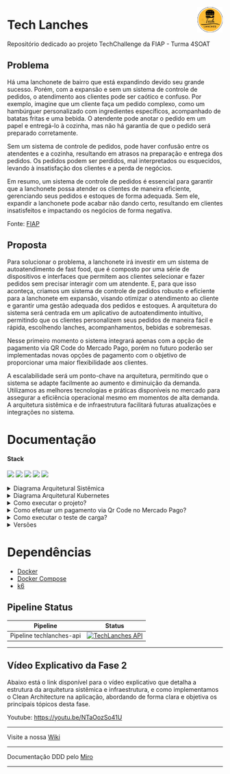 <p dir="auto"><img src="https://github.com/g12-4soat/tech-lanches/blob/main/src/TechLanches/Adapter/Driver/TechLanches.Adapter.API/wwwroot/SwaggerUI/images/android-chrome-192x192.png" alt="TECHLANCHES" title="TECHLANCHES" align="right" height="60" style="max-width: 100%;"></p>

# Tech Lanches

Repositório dedicado ao projeto TechChallenge da FIAP - Turma 4SOAT

## Problema

Há uma lanchonete de bairro que está expandindo devido seu grande sucesso. Porém, com a expansão e sem um sistema de controle de pedidos, o atendimento aos clientes pode ser caótico e confuso. Por exemplo, imagine que um cliente faça um pedido complexo, como um hambúrguer personalizado com ingredientes específicos, acompanhado de batatas fritas e uma bebida. O atendente pode anotar o pedido em um papel e entregá-lo à cozinha, mas não há garantia de que o pedido será preparado corretamente.

Sem um sistema de controle de pedidos, pode haver confusão entre os atendentes e a cozinha, resultando em atrasos na preparação e entrega dos pedidos. Os pedidos podem ser perdidos, mal interpretados ou esquecidos, levando à insatisfação dos clientes e a perda de negócios.

Em resumo, um sistema de controle de pedidos é essencial para garantir que a lanchonete possa atender os clientes de maneira eficiente, gerenciando seus pedidos e estoques de forma adequada. Sem ele, expandir a lanchonete pode acabar não dando certo, resultando em clientes insatisfeitos e impactando os negócios de forma negativa.

<p dir="auto">Fonte: <a href="https://www.fiap.com.br/" rel="nofollow">FIAP</a></p>

## Proposta

Para solucionar o problema, a lanchonete irá investir em um sistema de autoatendimento de fast food, que é composto por uma série de dispositivos e interfaces que permitem aos clientes selecionar e fazer pedidos sem precisar interagir com um atendente. E, para que isso aconteça, criamos um sistema de controle de pedidos robusto e eficiente para a lanchonete em expansão, visando otimizar o atendimento ao cliente e garantir uma gestão adequada dos pedidos e estoques. A arquitetura do sistema será centrada em um aplicativo de autoatendimento intuitivo, permitindo que os clientes personalizem seus pedidos de maneira fácil e rápida, escolhendo lanches, acompanhamentos, bebidas e sobremesas.

Nesse primeiro momento o sistema integrará apenas com a opção de pagamento via QR Code do Mercado Pago, porém no futuro poderão ser implementadas novas opções de pagamento com o objetivo de proporcionar uma maior flexibilidade aos clientes. 

A escalabilidade será um ponto-chave na arquitetura, permitindo que o sistema se adapte facilmente ao aumento e diminuição da demanda. Utilizamos as melhores tecnologias e práticas disponíveis no mercado para assegurar a eficiência operacional mesmo em momentos de alta demanda. A arquitetura sistêmica e de infraestrutura facilitará futuras atualizações e integrações no sistema.

# Documentação

<h4 tabindex="-1" dir="auto" data-react-autofocus="true">Stack</h4>

<p>
  <a target="_blank" rel="noopener noreferrer nofollow" href="https://camo.githubusercontent.com/ffd9b9f100120fd49ebdbe8064adec834a0927f7be93551d12804c85fb92a298/68747470733a2f2f696d672e736869656c64732e696f2f62616467652f432532332d3233393132303f7374796c653d666f722d7468652d6261646765266c6f676f3d637368617270266c6f676f436f6c6f723d7768697465"><img src="https://camo.githubusercontent.com/ffd9b9f100120fd49ebdbe8064adec834a0927f7be93551d12804c85fb92a298/68747470733a2f2f696d672e736869656c64732e696f2f62616467652f432532332d3233393132303f7374796c653d666f722d7468652d6261646765266c6f676f3d637368617270266c6f676f436f6c6f723d7768697465" data-canonical-src="https://img.shields.io/badge/CSHARP-6A5ACD.svg?style=for-the-badge&amp;logo=csharp&amp;logoColor=white" style="max-width: 100%;"></a>
  <a target="_blank" rel="noopener noreferrer nofollow" href="https://camo.githubusercontent.com/71ae40a5c68bd66e1cb3813f84a5b71dd3c270c8f2506143d33be1c23f0b0783/68747470733a2f2f696d672e736869656c64732e696f2f62616467652f2e4e45542d3531324244343f7374796c653d666f722d7468652d6261646765266c6f676f3d646f746e6574266c6f676f436f6c6f723d7768697465"><img src="https://camo.githubusercontent.com/71ae40a5c68bd66e1cb3813f84a5b71dd3c270c8f2506143d33be1c23f0b0783/68747470733a2f2f696d672e736869656c64732e696f2f62616467652f2e4e45542d3531324244343f7374796c653d666f722d7468652d6261646765266c6f676f3d646f746e6574266c6f676f436f6c6f723d7768697465" data-canonical-src="https://img.shields.io/badge/.NET-512BD4?style=for-the-badge&amp;logo=dotnet&amp;logoColor=white" style="max-width: 100%;"></a>
  <a target="_blank" rel="noopener noreferrer nofollow" href="https://camo.githubusercontent.com/962d06ebd5fabc44e392464f770a47947bae95440f3de3a7dbc3701c0b0c089e/68747470733a2f2f696d672e736869656c64732e696f2f62616467652f4d6963726f736f667425323053514c2532305365727665722d4343323932373f7374796c653d666f722d7468652d6261646765266c6f676f3d6d6963726f736f667425323073716c253230736572766572266c6f676f436f6c6f723d7768697465"><img src="https://camo.githubusercontent.com/962d06ebd5fabc44e392464f770a47947bae95440f3de3a7dbc3701c0b0c089e/68747470733a2f2f696d672e736869656c64732e696f2f62616467652f4d6963726f736f667425323053514c2532305365727665722d4343323932373f7374796c653d666f722d7468652d6261646765266c6f676f3d6d6963726f736f667425323073716c253230736572766572266c6f676f436f6c6f723d7768697465" data-canonical-src="https://img.shields.io/badge/Microsoft%20SQL%20Server-CC2927?style=for-the-badge&amp;logo=microsoft%20sql%20server&amp;logoColor=white" style="max-width: 100%;"></a>
  <a target="_blank" rel="noopener noreferrer nofollow" href="https://camo.githubusercontent.com/bce5c9b25447afefd9c8dc63febce5936fbff659beee51466a130b41a2821a9b/68747470733a2f2f696d672e736869656c64732e696f2f62616467652f446f636b65722d3243413545303f7374796c653d666f722d7468652d6261646765266c6f676f3d646f636b6572266c6f676f436f6c6f723d7768697465"><img src="https://camo.githubusercontent.com/bce5c9b25447afefd9c8dc63febce5936fbff659beee51466a130b41a2821a9b/68747470733a2f2f696d672e736869656c64732e696f2f62616467652f446f636b65722d3243413545303f7374796c653d666f722d7468652d6261646765266c6f676f3d646f636b6572266c6f676f436f6c6f723d7768697465" data-canonical-src="https://img.shields.io/badge/Docker-2CA5E0?style=for-the-badge&amp;logo=docker&amp;logoColor=white" style="max-width: 100%;"></a>
  <a target="_blank" rel="noopener noreferrer nofollow" href="https://camo.githubusercontent.com/e342de77242cf9645ea1aefb92e0dcfa7cd2f15cdeb5b0124a19ac270d613e30/68747470733a2f2f696d672e736869656c64732e696f2f62616467652f6b756265726e657465732d3332366365352e7376673f267374796c653d666f722d7468652d6261646765266c6f676f3d6b756265726e65746573266c6f676f436f6c6f723d7768697465"><img src="https://camo.githubusercontent.com/e342de77242cf9645ea1aefb92e0dcfa7cd2f15cdeb5b0124a19ac270d613e30/68747470733a2f2f696d672e736869656c64732e696f2f62616467652f6b756265726e657465732d3332366365352e7376673f267374796c653d666f722d7468652d6261646765266c6f676f3d6b756265726e65746573266c6f676f436f6c6f723d7768697465" data-canonical-src="https://img.shields.io/badge/kubernetes-326ce5.svg?&amp;style=for-the-badge&amp;logo=kubernetes&amp;logoColor=white" style="max-width: 100%;"></a>
</p>

<details>
  <summary>Diagrama Arquitetural Sistêmica</summary>

  ## Arquitetura Sistêmica
A aplicação possuí atualmente uma estrutura monolítica que está modularizada, visando como objetivo implementar uma estrutura de micro serviços no decorrer do projeto. Utilizamos o Github para gerenciar todo o código fonte, implementando automações CI/CD através do Github Actions. Além disso, fazemos uso do DockerHub como Container Registry para gerenciar as imagens de containers do projeto. Todos os nossos serviços internos são gerenciados pelo Cluster Kubernetes, que realiza a orquestração de todos os recursos da aplicação.

- <b>API</b>: Tem como responsabilidade o recebimento e envio de requisições REST para a aplicação Tech Lanches.
- <b>Fila de Pedidos</b>: Serviço do tipo "background service" que executa e gerencia a fila de pedidos.
- <b>Application Core</b>: Responsável por implementar os principais requisitos da aplicação.
- <b>SQL Server</b>: Banco de dados relacional cujo a responsabilidade é cuidar do armazenamento de dados.
- <b>ACL Pagamento</b>: Intermediário entre a comunicação da API com o serviço externo do Mercado Pago, visando a proteção da API para que não seja impactado diretamente na aplicação caso algo no serviço seja modificado.
- <b>[Mercado Pago](https://www.mercadopago.com.br/developers/pt)</b>: Serviço externo utilizado para efetuação de pagamento dos pedidos. Para mais informações sobre a implementação clique no nome do serviço.
- <b>[NGROK](https://ngrok.com/)</b>: Utilizamos como intermediário para realizar a comunicação do Mercado Pago com a API Tech Lanches, atráves de uma URL estática que é enviada ao webhook do Mercado Pago, que após a efetivação do pagamento é enviado uma requisição para o NGrok com o status do pagamento que faz o redirecionamento para o endpoint responsável da API Tech Lanches. Para mais informações clique no nome da ferramenta.
- <b>[RABBITMQ](https://www.rabbitmq.com/)</b>: Utilizado para auxiliar a fila de pedido no controle e gerenciamento. Para mais informações clique no nome da ferramenta.

  <img src="https://github.com/g12-4soat/tech-lanches/blob/main/docs/Fase2/arquitetura-sistemica.png" style="max-width: 100%;">
  
</details>

<details>
  <summary>Diagrama Arquitetural Kubernetes</summary>

  ## Arquitetura Kubernetes (K8S)
Na arquitetura Kubernetes (K8S), utilizamos o próprio Kubernetes em conjunto com o Docker como provedor de infraestrutura, buscando explorar plenamente os recursos nativos oferecidos pelo Kubernetes. Dentro do cluster Kubernetes, estabelecemos o namespace "techlanches", designado para armazenar todos os recursos relacionados diretamente à aplicação. Adicionalmente, temos o namespace "kube-system", destinado a objetos criados pelo sistema Kubernetes. No contexto do namespace "techlanches", trabalhamos na segmentação dos componentes com base nas responsabilidades, buscando facilitar a compreensão visual da estrutura arquitetônica. Essa abordagem visa proporcionar uma organização clara e compreensível dos elementos envolvidos na aplicação.

- <b>TechLanches.API</b>: Implementamos um Deployment com replicas 1/1 para garantir a disponibilidade da aplicação durante períodos de baixa demanda. Além disso, incorporamos um serviço Load Balancer responsável pelo balanceamento de carga entre os Pods e expor a API para a internet na porta 5050 do Container. Para monitoramento, integramos Probes do tipo Liveness, que verifica a execução adequada da aplicação TechLanches e a resposta correta a todas as solicitações, assim como Readiness, que assegura que a aplicação está pronta para receber requisições. Adicionalmente, contamos com ConfigMap que nos auxilia no armazenamento de configurações, Secrets para armazenamento de dados e senhas privadas e também incluímos um HPA 1/5 para escalabilidade automática, aumentando a quantidade de instâncias em caso de utilização de memória superior a 50%. Esse processo de escalabilidade é revertido de forma proporcional à redução no uso de memória do container, garantindo alta disponibilidade e resiliência nos serviços.

- <b>TechLanches.WORKER</b>: Adotamos uma estrutura semelhante à empregada na API, exceto a ausência da implementação do serviço Load Balancer. Além disso, incorporamos um HPA 2/5 para escalabilidade automática, considerando-o como o motor da aplicação para otimizar eficiência em todo o processo do pedido.

- <b>TechLanches.SQL</b>: Optamos por implementar um StatefulSet neste contexto devido à sua adequação para lidar com bancos de dados. Isso se deve à sua característica de implementar cada réplica após a anterior estar 100% funcional, iniciando e encerrando os Pods em sequência, ao contrário do Deployment, que o faz em paralelo. O StatefulSet inclui replicas 1/1 e um serviço Load Balancer, semelhante ao contexto da API. No entanto, difere ao ser exposto para a internet na porta 1433, reservado exclusivamente para o ambiente de desenvolvimento. Por fim, incorporamos Secrets e PersistentVolumeClaim para realizar o provisionamento dinâmico de recursos, garantindo a persistência dos dados.

- <b>TechLanches.NGROK</b>: No contexto NGROK, desenvolvemos um recurso simples e semelhante ao contexto da API, porém o serviço Load Balancer NGROK, expõe para a internet na porta 4040. Desta forma não houve a necessidade de implementar os demais recursos tais como: HPA, Secrets, ConfigMaps e Probes.
A implementação do contexto NGROK surgiu da necessidade de um serviço capaz de receber o retorno de pagamentos via webhook do Mercado Pago e encaminhá-las para a API TechLanches. Dessa forma, atua como um intermediário entre o cliente TechLanches e a instituição Mercado Pago.

- <b>TechLanches.RABBITMQ</b>: Para o RABBITMQ, adotamos uma estrutura bem próxima à implementada para o SQL, com a exceção da porta exposta para a internet no Load Balancer, que é a 15672, destinada exclusivamente ao Dashboard da ferramenta. Essa escolha foi feita considerando que o RABBITMQ desempenha um papel crucial no auxílio ao Worker para controlar e gerenciar a fila de pedidos, sendo uma função fundamental para a agilidade dos processos.

- <b>TechLanches.METRICS</b>: O Metrics coleta métricas sobre os recursos do cluster, como pods e nodes, e disponibiliza essas métricas para ferramentas externas de monitoramento e análise.
  ServiceAccount (metrics-server): Tem como responsabilidade definir uma identidade que será usada pelos pods relacionados ao Metrics dentro do namespace kube-system.

  ClusterRole (system:aggregated-metrics-reader): Define regras de acesso que permitem leitura agregada de métricas, configurando permissões para acessar informações de pods e nodes do Kubernetes.

  ClusterRole (system:metrics-server): Este ClusterRole configura permissões adicionais para leitura de informações específicas, como configmaps e namespaces.

  RoleBinding (metrics-server-auth-reader): Associa a Role "extension-apiserver-authentication-reader" ao ServiceAccount "metrics-server" no namespace kube-system, tem como objetivo condecer permissões específicas para o Metrics apenas no namespace. 

  ClusterRoleBinding (system:metrics-server): Associa o ClusterRole "system:metrics-server" ao ServiceAccount "metrics-server" no namespace kube-system, tem como objetivo condecer permissões específicas para o Metricse em todo o Cluster. 

  Service (metrics-server): Esse serviço está expondo a porta 443, permitindo a comunicação externa com o Metrics.

  Deployment (metrics-server): Define um conjunto de pods chamado "metrics-server" no namespace kube-system. Os Pods contêm Probes, ServiceAccount e também Metrics e são gerenciados pelo Deployment.

  APIService (v1beta1.metrics.k8s.io): Define um recurso APIService para o Metrics, especificando a versão v1beta1 do grupo de métricas. Esse recurso permite a exposição de métricas do Kubernetes através da API.

  Em resumo, esse contexto configura e provisiona todos os recursos necessários para implementar o Metrics Server no Kubernetes, garantindo permissões adequadas e funcionalidade para coleta de métricas do cluster.

 <img src="https://github.com/g12-4soat/tech-lanches/blob/main/docs/Fase2/arquitetura-k8s.png" style="max-width: 100%;">

</details>

<details>
  <summary>Como executar o projeto?</summary>
  
## Executando o Projeto
O procedimento de inicialização do projeto é simples e leva poucos passos: 

1. Clone o repositório: _[https://github.com/g12-4soat/tech-lanches](https://github.com/g12-4soat/tech-lanches.git)_
 
1. Abra a pasta via linha de comando no diretório escolhido no **passo 1**. _Ex.: c:\> cd “c:/tech-lanches”_

## Via Kubernetes
Da raiz do repositório, entre no diretório _**./k8s**_ _(onde se encontram todos os manifestos .yaml para execução no kubernetes)_, dê um duplo clique no arquivo "apply-all.sh" ou execute o seguinte comando no terminal:

### Windows 
> PS c:\tech-lanches\k8s> sh apply-all.sh

### Unix Systems (Linux distros | MacOS)
> $ exec apply-all.sh

## Via Docker Compose

Da raiz do repositório, onde se encontra o arquivo _**docker-compose.yml**_ _(Ex.: c:/tech-lanches)_, execute o comando no terminal:
> c:\tech-lanches> docker-compose up

---
### Swagger & Redoc 
Com o projeto inicializado, você terá acesso aos links abaixo e poderá abri-los em uma aba do seu navegador:

- Swagger: [http://localhost:5050/swagger/index.html](http://localhost:5050/swagger/index.html)
- Swagger Json: [http://localhost:5050/swagger/v1/swagger.json](http://localhost:5050/swagger/v1/swagger.json)  
- Redoc: [http://localhost:5050/api-docs/index.html](http://localhost:5050/api-docs/index.html)

### Ngrok
Para acessar o Ngrok e visualizar as requisições de webhook em tempo real, basta abrir o seguinte link do seu navegador: 

- Ngrok: [http://localhost:4040](http://localhost:4040/)

### Postman 
Para importar as collections do postman, basta acessar os links a seguir:
- Collection: https://github.com/g12-4soat/tech-lanches/blob/main/docs/Fase2/TechLanches.postman_collection.json
- Local Environment: https://github.com/g12-4soat/tech-lanches/blob/main/docs/Fase2/TechLanches-Local.postman_environment.json

> Por padrão, a API está configurada para ser executada na porta 5050, como definido no [docker-compose.yml](https://github.com/g12-4soat/tech-lanches/blob/main/docker-compose.yml). Caso tenha problemas de inicialização, verifique se a porta já está sendo utilizada.
  ---
</details>

<details>
  <summary>Como efetuar um pagamento via Qr Code no Mercado Pago?</summary>

   ## Pagamento via Qr Code no Mercado Pago
 
Para os testes de pagamento, utilizamos o Swagger ou o Postman para a execução dos endpoints. :rotating_light: <b>OBS:</b> No tópico anterior informamos como utilizar as ferramentas informadas. :rotating_light:

A realização do pagamento pode ocorrer de duas maneiras. A primeira envolve o fluxo mockado, que simula aleatoriamente o resultado do pagamento, seja ele aprovado ou recusado. Entretanto, mesmo em caso de recusa, há a possibilidade de realizar uma nova tentativa para efetuar o pagamento do pedido. A segunda opção é via integração do fluxo com o Mercado Pago, onde uma URL de pagamento é fornecida após o checkout. Essa URL pode ser aberta no browser, exibindo um QR Code na tela para efetuar o pagamento por meio do aplicativo do Mercado Pago.

Para testar ambos os fluxos, é obrigatório que o pedido esteja criado e o checkout tenha sido concluído. Isso permitirá prosseguir com o passo a passo dos fluxos de pagamento com sucesso.

  <h4>Fluxo de Pagamento Mockado:</h4>
  <ol>
    <li>Localize o endpoint relacionado ao fluxo de pagamento mockado dentro do contexto de pagamento, por exemplo: <code>/api/pagamentos/webhook/mockado</code></li>
    <li>Insira apenas o ID do pedido desejado no parâmetro <code>pedidoId</code> no corpo do JSON e execute a request.</li>
    <li>Verifique a resposta do endpoint. Se o pagamento for <code>recusado</code>, é permitido realizar uma nova tentativa de pagamento. Se o pagamento for <code>aprovado</code>, o pedido seguirá o fluxo da fila de pedidos com o status <code>PedidoEmPreparacao</code>.</li>
  </ol>

  <h4>Fluxo de Pagamento Integrado ao Mercado Pago:</h4> 
  <ol>
    <li>Após a conclusão do checkout, verifique a resposta do endpoint que retorna alguns parâmetros.</li>
    <li>Um desses parâmetros é o <code>urlData</code>, que é uma URL que, ao ser aberta no browser, exibirá o <code>QR Code</code> para efetuar o pagamento.</li>
    <li>Faça o download do aplicativo do Mercado Pago. (<a href="https://www.mercadopago.com.br/c/app" rel="nofollow">Android</a>/<a href="https://apps.apple.com/br/app/mercado-pago-banco-digital/id925436649" rel="nofollow">IOS</a>)</li>
    <li>Acesse a conta de teste do comprador no Mercado Pago. <code>Usuário Comprador</code> TESTUSER298503702 <code>Senha</code> Xb7hdlnygo</li>
    <li>Na parte inferior central da tela, clique na opção <code>"Pix"</code> e <code>escaneie o QR Code</code>.</li>
    <li>Pronto, seu pedido foi pago com sucesso no Mercado Pago! O pedido está seguindo o fluxo da fila de pedidos com o status <code>PedidoEmPreparacao</code>.</li>
    <li>Caso queira verificar o histórico da transação, clique em <code>"Atividade"</code> na parte inferior da tela e selecione seu pagamento.</li>
    <li>Se desejar conferir a conta de teste do vendedor no Mercado Pago, as credenciais estão a seguir. <code>Usuário Vendedor</code> TESTUSER451316434 <code>Senha</code> fhA3QgrGbg</li>
  </ol>
</details>

<details>
  <summary>Como executar o teste de carga?</summary>
  
 ## Executando o Teste de Carga
Para executar o teste de carga é necessário a instalação do [k6](https://k6.io/docs/get-started/installation/) conforme seu sistema operacional. 
Após a instalação do k6, apartir da raiz do repositório, entre no diretório **./test/TechLanches.StressTests** e execute o comando no terminal: 

  ###  
  > c:\tech-lanches\test\TechLanches.StressTests> k6 run hpa-test.js
---
</details>

<details>
  <summary>Versões</summary>

## Software
- C-Sharp - 10.0
- .NET - 6.0
- MSSQL Server - 2019
 --- 
</details>

# Dependências
- [Docker](https://docs.docker.com/desktop/)
- [Docker Compose](https://docs.docker.com/compose/install/)
- [k6](https://k6.io/docs/get-started/installation/)

## Pipeline Status
| Pipeline | Status |
| --- | --- | 
| Pipeline techlanches-api | [![TechLanches API](https://github.com/g12-4soat/techlanches-api/actions/workflows/pipeline.yml/badge.svg)](https://github.com/g12-4soat/techlanches-api/actions/workflows/pipeline.yml)

---

## Vídeo Explicativo da Fase 2
Abaixo está o link disponível para o vídeo explicativo que detalha a estrutura da arquitetura sistêmica e infraestrutura, e como implementamos o Clean Architecture na aplicação, abordando de forma clara e objetiva os principais tópicos desta fase.

Youtube: https://youtu.be/NTaOozSo41U

---

Visite a nossa [Wiki](https://github.com/g12-4soat/tech-lanches/wiki)

---

Documentação DDD pelo [Miro](https://miro.com/app/board/uXjVModCVvo=/?share_link_id=379818088124)

---
